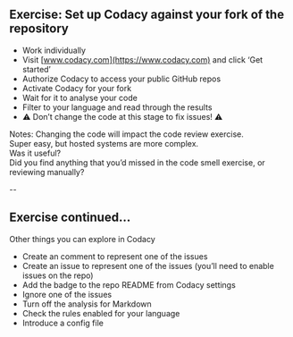 ## Exercise: Set up Codacy against your fork of the repository

* Work individually
* Visit [www.codacy.com](https://www.codacy.com) and click ‘Get started’
* Authorize Codacy to access your public GitHub repos
* Activate Codacy for your fork
* Wait for it to analyse your code
* Filter to your language and read through the results
* ⚠️ Don’t change the code at this stage to fix issues! ⚠️

Notes: Changing the code will impact the code review exercise.  
    Super easy, but hosted systems are more complex.  
    Was it useful?  
    Did you find anything that you’d missed in the code smell exercise, or reviewing manually?  

--

## Exercise continued…

Other things you can explore in Codacy

* Create an comment to represent one of the issues
* Create an issue to represent one of the issues (you’ll need to enable issues on the repo)
* Add the badge to the repo README from Codacy settings
* Ignore one of the issues
* Turn off the analysis for Markdown
* Check the rules enabled for your language
* Introduce a config file